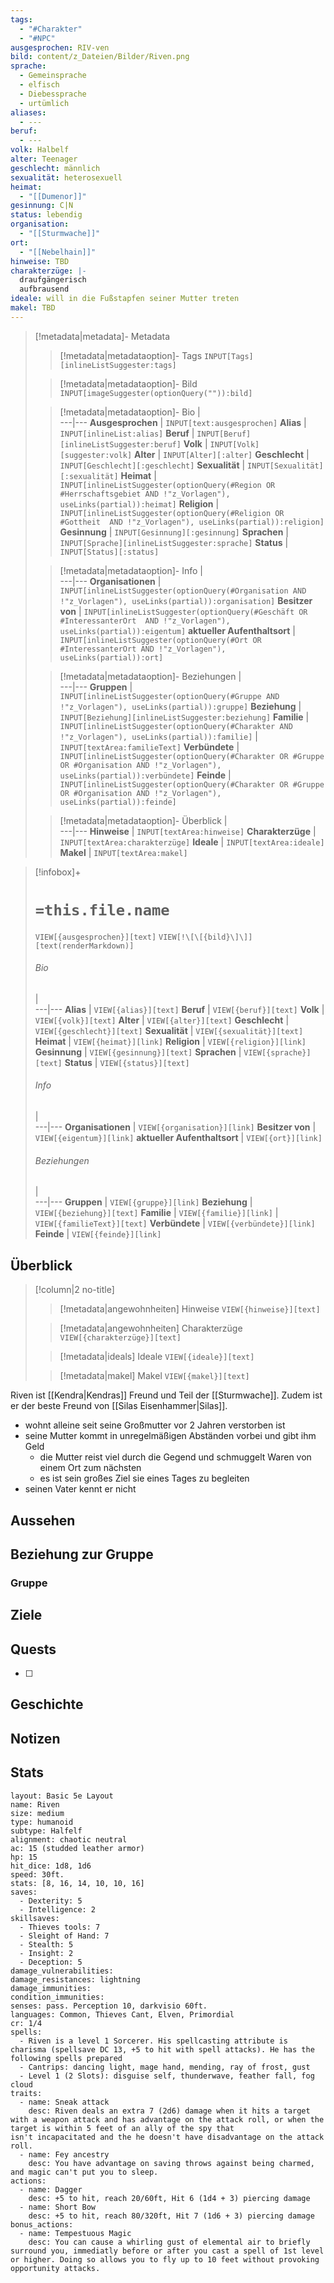 ```yaml
---
tags:
  - "#Charakter"
  - "#NPC"
ausgesprochen: RIV-ven
bild: content/z_Dateien/Bilder/Riven.png
sprache:
  - Gemeinsprache
  - elfisch
  - Diebessprache
  - urtümlich
aliases:
  - ---
beruf:
  - ---
volk: Halbelf
alter: Teenager
geschlecht: männlich
sexualität: heterosexuell
heimat:
  - "[[Dumenor]]"
gesinnung: C|N
status: lebendig
organisation:
  - "[[Sturmwache]]"
ort:
  - "[[Nebelhain]]"
hinweise: TBD
charakterzüge: |-
  draufgängerisch
  aufbrausend
ideale: will in die Fußstapfen seiner Mutter treten
makel: TBD
---
```

>[!metadata|metadata]- Metadata
>>[!metadata|metadataoption]- Tags
>> `INPUT[Tags][inlineListSuggester:tags]`
>
>>[!metadata|metadataoption]- Bild
>>`INPUT[imageSuggester(optionQuery("")):bild]`
>
>>[!metadata|metadataoption]- Bio
>>  |  
>>---|---
>**Ausgesprochen** | `INPUT[text:ausgesprochen]`
>**Alias** | `INPUT[inlineList:alias]`
>**Beruf** | `INPUT[Beruf][inlineListSuggester:beruf]`
>**Volk** | `INPUT[Volk][suggester:volk]`
>**Alter** | `INPUT[Alter][:alter]`
>**Geschlecht** | `INPUT[Geschlecht][:geschlecht]`
>**Sexualität** |  `INPUT[Sexualität][:sexualität]`
>**Heimat** | `INPUT[inlineListSuggester(optionQuery(#Region OR #Herrschaftsgebiet AND !"z_Vorlagen"), useLinks(partial)):heimat]`
>**Religion** | `INPUT[inlineListSuggester(optionQuery(#Religion OR #Gottheit  AND !"z_Vorlagen"), useLinks(partial)):religion]`
>**Gesinnung** | `INPUT[Gesinnung][:gesinnung]`
>**Sprachen** | `INPUT[Sprache][inlineListSuggester:sprache]`
>**Status** | `INPUT[Status][:status]`
>
>>[!metadata|metadataoption]- Info
>>  |  
>>  ---|---
>>  **Organisationen** | `INPUT[inlineListSuggester(optionQuery(#Organisation AND !"z_Vorlagen"), useLinks(partial)):organisation]`
>>  **Besitzer von** | `INPUT[inlineListSuggester(optionQuery(#Geschäft OR #InteressanterOrt  AND !"z_Vorlagen"), useLinks(partial)):eigentum]`
>>  **aktueller Aufenthaltsort** | `INPUT[inlineListSuggester(optionQuery(#Ort OR #InteressanterOrt AND !"z_Vorlagen"), useLinks(partial)):ort]`
>
>>[!metadata|metadataoption]- Beziehungen
>>  |  
>>  ---|---
>>  **Gruppen** | `INPUT[inlineListSuggester(optionQuery(#Gruppe AND !"z_Vorlagen"), useLinks(partial)):gruppe]`
>>  **Beziehung** | `INPUT[Beziehung][inlineListSuggester:beziehung]`
>>  **Familie** | `INPUT[inlineListSuggester(optionQuery(#Charakter AND !"z_Vorlagen"), useLinks(partial)):familie]`
>>    | `INPUT[textArea:familieText]`
>>  **Verbündete** | `INPUT[inlineListSuggester(optionQuery(#Charakter OR #Gruppe OR #Organisation AND !"z_Vorlagen"), useLinks(partial)):verbündete]`
>>  **Feinde** | `INPUT[inlineListSuggester(optionQuery(#Charakter OR #Gruppe OR #Organisation AND !"z_Vorlagen"), useLinks(partial)):feinde]`
>
>>[!metadata|metadataoption]- Überblick
>>  |  
>>  ---|---
>>  **Hinweise** | `INPUT[textArea:hinweise]`
>>  **Charakterzüge** | `INPUT[textArea:charakterzüge]`
>>  **Ideale** | `INPUT[textArea:ideale]`
>>  **Makel** | `INPUT[textArea:makel]`


>[!infobox]+
># `=this.file.name`
>`VIEW[{ausgesprochen}][text]`
>`VIEW[!\[\[{bild}\]\]][text(renderMarkdown)]`
>
>###### Bio
>  |  
>  ---|---
>**Alias** | `VIEW[{alias}][text]`
>**Beruf** | `VIEW[{beruf}][text]`
>**Volk** | `VIEW[{volk}][text]`
>**Alter** | `VIEW[{alter}][text]`
>**Geschlecht** | `VIEW[{geschlecht}][text]`
>**Sexualität** |  `VIEW[{sexualität}][text]`
>**Heimat** | `VIEW[{heimat}][link]`
>**Religion** | `VIEW[{religion}][link]`
>**Gesinnung** | `VIEW[{gesinnung}][text]`
>**Sprachen** | `VIEW[{sprache}][text]`
>**Status** | `VIEW[{status}][text]`
>
>###### Info
>  |   
>  ---|---
>  **Organisationen** | `VIEW[{organisation}][link]`
>  **Besitzer von** | `VIEW[{eigentum}][link]`
>  **aktueller Aufenthaltsort** | `VIEW[{ort}][link]`
>
>###### Beziehungen
>  |   
>  ---|---
>  **Gruppen** | `VIEW[{gruppe}][link]`
>  **Beziehung** | `VIEW[{beziehung}][text]`
>  **Familie** | `VIEW[{familie}][link]`
>    | `VIEW[{familieText}][text]`
>  **Verbündete** | `VIEW[{verbündete}][link]`
>  **Feinde** | `VIEW[{feinde}][link]`


## Überblick
> [!column|2 no-title]
>
>> [!metadata|angewohnheiten] Hinweise
>> `VIEW[{hinweise}][text]`
>
>> [!metadata|angewohnheiten] Charakterzüge
>> `VIEW[{charakterzüge}][text]`
>
>> [!metadata|ideals] Ideale
>> `VIEW[{ideale}][text]`
> 
>> [!metadata|makel] Makel
>> `VIEW[{makel}][text]`

Riven ist [[Kendra|Kendras]] Freund und Teil der [[Sturmwache]]. Zudem ist er der beste Freund von [[Silas Eisenhammer|Silas]].
- wohnt alleine seit seine Großmutter vor 2 Jahren verstorben ist
- seine Mutter kommt in unregelmäßigen Abständen vorbei und gibt ihm Geld
	- die Mutter reist viel durch die Gegend und schmuggelt Waren von einem Ort zum nächsten
	- es ist sein großes Ziel sie eines Tages zu begleiten
- seinen Vater kennt er nicht

## Aussehen


## Beziehung zur Gruppe
### Gruppe


## Ziele


## Quests
- [ ] 

## Geschichte


## Notizen


## Stats

```statblock
layout: Basic 5e Layout
name: Riven
size: medium
type: humanoid
subtype: Halfelf
alignment: chaotic neutral
ac: 15 (studded leather armor)
hp: 15
hit_dice: 1d8, 1d6
speed: 30ft.
stats: [8, 16, 14, 10, 10, 16]
saves:
  - Dexterity: 5
  - Intelligence: 2
skillsaves:
  - Thieves tools: 7
  - Sleight of Hand: 7
  - Stealth: 5
  - Insight: 2
  - Deception: 5
damage_vulnerabilities: 
damage_resistances: lightning
damage_immunities: 
condition_immunities: 
senses: pass. Perception 10, darkvisio 60ft.
languages: Common, Thieves Cant, Elven, Primordial
cr: 1/4
spells:
  - Riven is a level 1 Sorcerer. His spellcasting attribute is charisma (spellsave DC 13, +5 to hit with spell attacks). He has the following spells prepared
  - Cantrips: dancing light, mage hand, mending, ray of frost, gust
  - Level 1 (2 Slots): disguise self, thunderwave, feather fall, fog cloud
traits:
  - name: Sneak attack
    desc: Riven deals an extra 7 (2d6) damage when it hits a target with a weapon attack and has advantage on the attack roll, or when the target is within 5 feet of an ally of the spy that isn't incapacitated and the he doesn't have disadvantage on the attack roll.
  - name: Fey ancestry
    desc: You have advantage on saving throws against being charmed, and magic can't put you to sleep.
actions:
  - name: Dagger
    desc: +5 to hit, reach 20/60ft, Hit 6 (1d4 + 3) piercing damage
  - name: Short Bow
    desc: +5 to hit, reach 80/320ft, Hit 7 (1d6 + 3) piercing damage
bonus_actions:
  - name: Tempestuous Magic
    desc: You can cause a whirling gust of elemental air to briefly surround you, immediatly before or after you cast a spell of 1st level or higher. Doing so allows you to fly up to 10 feet without provoking opportunity attacks.
```